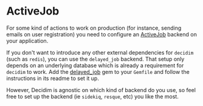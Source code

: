 # ActiveJob

For some kind of actions to work on production (for instance, sending emails on user registration) you need to configure an [ActiveJob](http://edgeguides.rubyonrails.org/active_job_basics.html) backend on your application. 

If you don't want to introduce any other external dependencies for `decidim` (such as `redis`), you can use the `delayed_job` backend. That setup only depends on an underlying database which is already a requirement for `decidim` to work. Add the [delayed_job](https://github.com/collectiveidea/delayed_job/) gem to your `Gemfile` and follow the instructions in its readme to set it up.

However, Decidim is agnostic on which kind of backend do you use, so feel free to set up the backend (ie `sidekiq`, `resque`, etc) you like the most.
